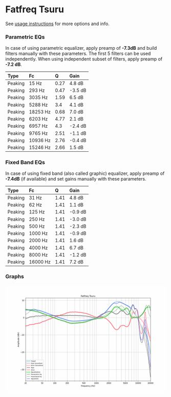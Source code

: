 # Fatfreq Tsuru
See [usage instructions](https://github.com/jaakkopasanen/AutoEq#usage) for more options and info.

### Parametric EQs
In case of using parametric equalizer, apply preamp of **-7.3dB** and build filters manually
with these parameters. The first 5 filters can be used independently.
When using independent subset of filters, apply preamp of **-7.2 dB**.

| Type    | Fc       |    Q | Gain    |
|:--------|:---------|:-----|:--------|
| Peaking | 15 Hz    | 0.27 | 4.8 dB  |
| Peaking | 293 Hz   | 0.47 | -3.5 dB |
| Peaking | 3035 Hz  | 1.59 | 6.5 dB  |
| Peaking | 5288 Hz  | 3.4  | 4.1 dB  |
| Peaking | 18253 Hz | 0.68 | 7.0 dB  |
| Peaking | 6203 Hz  | 4.77 | 2.1 dB  |
| Peaking | 6957 Hz  | 4.3  | -2.4 dB |
| Peaking | 9765 Hz  | 2.51 | -1.1 dB |
| Peaking | 10936 Hz | 2.76 | -0.4 dB |
| Peaking | 15246 Hz | 2.66 | 1.5 dB  |

### Fixed Band EQs
In case of using fixed band (also called graphic) equalizer, apply preamp of **-7.4dB**
(if available) and set gains manually with these parameters.

| Type    | Fc       |    Q | Gain    |
|:--------|:---------|:-----|:--------|
| Peaking | 31 Hz    | 1.41 | 4.8 dB  |
| Peaking | 62 Hz    | 1.41 | 1.1 dB  |
| Peaking | 125 Hz   | 1.41 | -0.9 dB |
| Peaking | 250 Hz   | 1.41 | -3.0 dB |
| Peaking | 500 Hz   | 1.41 | -2.3 dB |
| Peaking | 1000 Hz  | 1.41 | -0.9 dB |
| Peaking | 2000 Hz  | 1.41 | 1.6 dB  |
| Peaking | 4000 Hz  | 1.41 | 6.7 dB  |
| Peaking | 8000 Hz  | 1.41 | -1.2 dB |
| Peaking | 16000 Hz | 1.41 | 7.2 dB  |

### Graphs
![](./Fatfreq%20Tsuru.png)